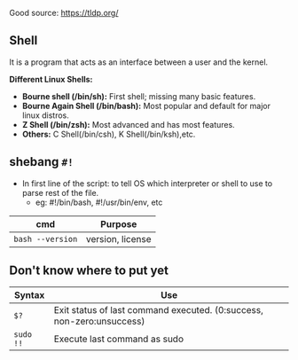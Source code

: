 Good source: https://tldp.org/
## Shell
It is a program that acts as an interface between a user and the kernel.

**Different Linux Shells:**
- **Bourne shell (/bin/sh):** First shell; missing many basic features.
- **Bourne Again Shell (/bin/bash):** Most popular and default for major linux distros.
- **Z Shell (/bin/zsh):** Most advanced and has most features.
- **Others:** C Shell(/bin/csh), K Shell(/bin/ksh),etc.

## shebang `#!`
- In first line of the script: to tell OS which interpreter or shell to use to parse rest of the file.
	- eg: \#!/bin/bash, \#!/usr/bin/env, etc


| cmd | Purpose |
|--|--|
| `bash --version` | version, license |


## Don't know where to put yet
| Syntax    | Use                                                                   |
| --------- | --------------------------------------------------------------------- |
| `$?`      | Exit status of last command executed. (0:success, non-zero:unsuccess) |
| `sudo !!` | Execute last command as sudo                                          |
